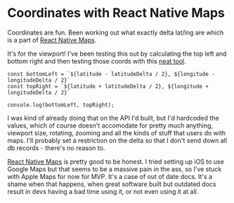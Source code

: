 # Coordinates with React Native Maps

Coordinates are fun. Been working out what exactly delta lat/lng are which is a part of [React Native Maps](https://github.com/airbnb/react-native-maps).

It's for the viewport! I've been testing this out by calculating the top left and bottom right and then testing those coords with this [neat tool](https://www.darrinward.com/lat-long/).

```
const bottomLeft = `${latitude - latitudeDelta / 2}, ${longitude - longitudeDelta / 2}`
const topRight = `${latitude + latitudeDelta / 2}, ${longitude + longitudeDelta / 2}`

console.log(bottomLeft, topRight);
```

I was kind of already doing that on the API I'd built, but I'd hardcoded the values, which of course doesn't accomodate for pretty much anything, viewport size, rotating, zooming and all the kinds of stuff that users do with maps. I'll probably set a restriction on the delta so that I don't send down all db records - there's no reason to.

[React Native Maps](https://github.com/airbnb/react-native-maps) is pretty good to be honest. I tried setting up iOS to use Google Maps but that seems to be a massive pain in the ass, so I've stuck with Apple Maps for now for MVP. It's a case of out of date docs. It's a shame when that happens, when great software built but outdated docs result in devs having a bad time using it, or not even using it at all.
